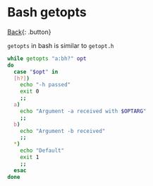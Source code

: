 # Bash getopts

[Back](../../index.md#bash){: .button}

`getopts` in bash is similar to `getopt.h`

```bash
while getopts "a:bh?" opt
do
  case "$opt" in
  [h?])
    echo "-h passed"
    exit 0
    ;;
  a)
    echo "Argument -a received with $OPTARG"
    ;;
  b)
    echo "Argument -b received"
    ;;
  *)
    echo "Default"
    exit 1
    ;;
  esac
done
```
